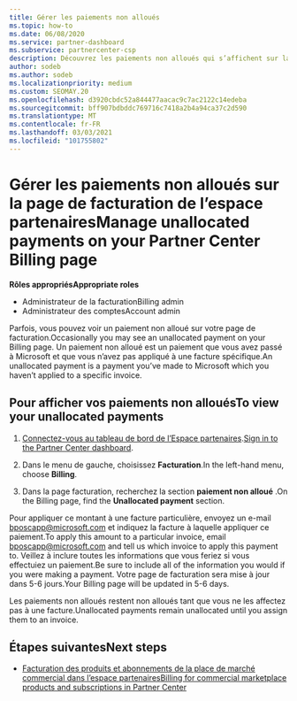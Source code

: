 ```yaml
---
title: Gérer les paiements non alloués
ms.topic: how-to
ms.date: 06/08/2020
ms.service: partner-dashboard
ms.subservice: partnercenter-csp
description: Découvrez les paiements non alloués qui s’affichent sur la page de facturation de l’espace partenaires. En savoir plus sur la façon de les appliquer à vos factures.
author: sodeb
ms.author: sodeb
ms.localizationpriority: medium
ms.custom: SEOMAY.20
ms.openlocfilehash: d3920cbdc52a844477aacac9c7ac2122c14edeba
ms.sourcegitcommit: bff907bdbddc769716c7418a2b4a94ca37c2d590
ms.translationtype: MT
ms.contentlocale: fr-FR
ms.lasthandoff: 03/03/2021
ms.locfileid: "101755802"
---
```

# <a name="manage-unallocated-payments-on-your-partner-center-billing-page"></a><span data-ttu-id="e46ae-104">Gérer les paiements non alloués sur la page de facturation de l’espace partenaires</span><span class="sxs-lookup"><span data-stu-id="e46ae-104">Manage unallocated payments on your Partner Center Billing page</span></span>

<span data-ttu-id="e46ae-105">**Rôles appropriés**</span><span class="sxs-lookup"><span data-stu-id="e46ae-105">**Appropriate roles**</span></span>

- <span data-ttu-id="e46ae-106">Administrateur de la facturation</span><span class="sxs-lookup"><span data-stu-id="e46ae-106">Billing admin</span></span>
- <span data-ttu-id="e46ae-107">Administrateur des comptes</span><span class="sxs-lookup"><span data-stu-id="e46ae-107">Account admin</span></span>

<span data-ttu-id="e46ae-108">Parfois, vous pouvez voir un paiement non alloué sur votre page de facturation.</span><span class="sxs-lookup"><span data-stu-id="e46ae-108">Occasionally you may see an unallocated payment on your Billing page.</span></span> <span data-ttu-id="e46ae-109">Un paiement non alloué est un paiement que vous avez passé à Microsoft et que vous n’avez pas appliqué à une facture spécifique.</span><span class="sxs-lookup"><span data-stu-id="e46ae-109">An unallocated payment is a payment you’ve made to Microsoft which you haven’t applied to a specific invoice.</span></span>

## <a name="to-view-your-unallocated-payments"></a><span data-ttu-id="e46ae-110">Pour afficher vos paiements non alloués</span><span class="sxs-lookup"><span data-stu-id="e46ae-110">To view your unallocated payments</span></span>

1. <span data-ttu-id="e46ae-111">[Connectez-vous au tableau de bord de l’Espace partenaires](https://partner.microsoft.com/dashboard/home).</span><span class="sxs-lookup"><span data-stu-id="e46ae-111">[Sign in to the Partner Center dashboard](https://partner.microsoft.com/dashboard/home).</span></span>

2. <span data-ttu-id="e46ae-112">Dans le menu de gauche, choisissez **Facturation**.</span><span class="sxs-lookup"><span data-stu-id="e46ae-112">In the left-hand menu, choose **Billing**.</span></span>

3. <span data-ttu-id="e46ae-113">Dans la page facturation, recherchez la section **paiement non alloué** .</span><span class="sxs-lookup"><span data-stu-id="e46ae-113">On the Billing page, find the **Unallocated payment** section.</span></span> 

<span data-ttu-id="e46ae-114">Pour appliquer ce montant à une facture particulière, envoyez un e-mail bposcapp@microsoft.com et indiquez la facture à laquelle appliquer ce paiement.</span><span class="sxs-lookup"><span data-stu-id="e46ae-114">To apply this amount to a particular invoice, email bposcapp@microsoft.com and tell us which invoice to apply this payment to.</span></span> <span data-ttu-id="e46ae-115">Veillez à inclure toutes les informations que vous feriez si vous effectuiez un paiement.</span><span class="sxs-lookup"><span data-stu-id="e46ae-115">Be sure to include all of the information you would if you were making a payment.</span></span> <span data-ttu-id="e46ae-116">Votre page de facturation sera mise à jour dans 5-6 jours.</span><span class="sxs-lookup"><span data-stu-id="e46ae-116">Your Billing page will be updated in 5-6 days.</span></span> 

<span data-ttu-id="e46ae-117">Les paiements non alloués restent non alloués tant que vous ne les affectez pas à une facture.</span><span class="sxs-lookup"><span data-stu-id="e46ae-117">Unallocated payments remain unallocated until you assign them to an invoice.</span></span> 

## <a name="next-steps"></a><span data-ttu-id="e46ae-118">Étapes suivantes</span><span class="sxs-lookup"><span data-stu-id="e46ae-118">Next steps</span></span>

- [<span data-ttu-id="e46ae-119">Facturation des produits et abonnements de la place de marché commercial dans l’espace partenaires</span><span class="sxs-lookup"><span data-stu-id="e46ae-119">Billing for commercial marketplace products and subscriptions in Partner Center</span></span>](csp-commercial-marketplace-billing.md)